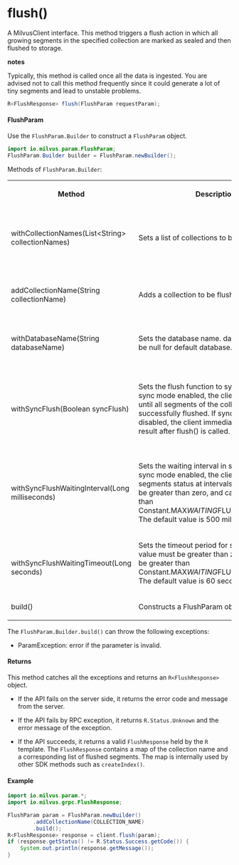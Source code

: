 # flush()

A MilvusClient interface. This method triggers a flush action in which all growing segments in the specified collection are marked as sealed and then flushed to storage. 

<div class="admonition note">

<p><b>notes</b></p>

<p>Typically, this method is called once all the data is ingested. You are advised not to call this method frequently since it could generate a lot of tiny segments and lead to unstable problems.</p>

</div>

```java
R<FlushResponse> flush(FlushParam requestParam);
```

#### FlushParam

Use the `FlushParam.Builder` to construct a `FlushParam` object.

```java
import io.milvus.param.FlushParam;
FlushParam.Builder builder = FlushParam.newBuilder();
```

Methods of `FlushParam.Builder`:

<table>
    <tr>
        <th><p>Method</p></th>
        <th><p>Description</p></th>
        <th><p>Parameters</p></th>
    </tr>
    <tr>
        <td><p>withCollectionNames(List&lt;String> collectionNames)</p></td>
        <td><p>Sets a list of collections to be flushed.</p></td>
        <td><p>collectionNames: a list of the names of the collections to be flushed.</p></td>
    </tr>
    <tr>
        <td><p>addCollectionName(String collectionName)</p></td>
        <td><p>Adds a collection to be flushed.</p></td>
        <td><p>collectionName: The name of the collection to be flushed.</p></td>
    </tr>
    <tr>
        <td><p>withDatabaseName(String databaseName)</p></td>
        <td><p>Sets the database name. database name can be null for default database.</p></td>
        <td><p>databaseName: The database name.</p></td>
    </tr>
    <tr>
        <td><p>withSyncFlush(Boolean syncFlush)</p></td>
        <td><p>Sets the flush function to sync mode. With sync mode enabled, the client keeps waiting until all segments of the collection are successfully flushed. If sync mode is disabled, the client immediately returns the result after flush() is called.</p></td>
        <td><p>syncFlush: A Boolean value to indicate if sync mode is enabled. Sync mode is enabled if the value is set to True.</p></td>
    </tr>
    <tr>
        <td><p>withSyncFlushWaitingInterval(Long milliseconds)</p></td>
        <td><p>Sets the waiting interval in sync mode. With sync mode enabled, the client will check segments status at intervals. The value must be greater than zero, and cannot be greater than Constant.MAX<em>WAITING</em>FLUSHING_INTERVAL. The default value is 500 miliseconds.</p></td>
        <td><p>milliseconds: The time interval in milliseconds for checking the flush status.</p></td>
    </tr>
    <tr>
        <td><p><br/>withSyncFlushWaitingTimeout(Long seconds)</p></td>
        <td><p>Sets the timeout period for sync mode. The value must be greater than zero, and cannot be greater than Constant.MAX<em>WAITING</em>FLUSHING_TIMEOUT. The default value is 60 seconds.</p></td>
        <td><p>seconds: A during of time in seconds to wait till timeout.</p></td>
    </tr>
    <tr>
        <td><p>build()</p></td>
        <td><p>Constructs a FlushParam object.</p></td>
        <td><p>N/A</p></td>
    </tr>
</table>

The `FlushParam.Builder.build()` can throw the following exceptions:

- ParamException: error if the parameter is invalid.

#### Returns

This method catches all the exceptions and returns an `R<FlushResponse>` object.

- If the API fails on the server side, it returns the error code and message from the server.

- If the API fails by RPC exception, it returns `R.Status.Unknown` and the error message of the exception.

- If the API succeeds, it returns a valid `FlushResponse` held by the `R` template. The `FlushResponse` contains a map of the collection name and a corresponding list of flushed segments. The map is internally used by other SDK methods such as `createIndex()`.

#### Example

```java
import io.milvus.param.*;
import io.milvus.grpc.FlushResponse;

FlushParam param = FlushParam.newBuilder()
        .addCollectionName(COLLECTION_NAME)
        .build();
R<FlushResponse> response = client.flush(param);
if (response.getStatus() != R.Status.Success.getCode()) {
    System.out.println(response.getMessage());
}
```
